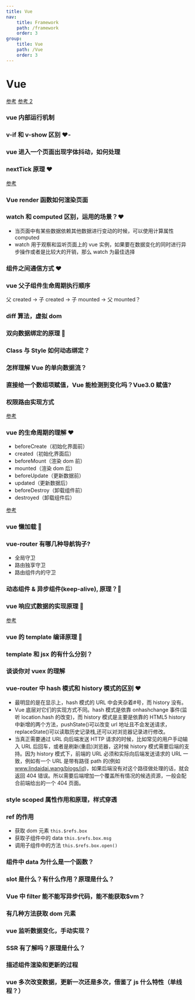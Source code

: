 ```yaml
---
title: Vue
nav:
    title: Framework
    path: /framework
    order: 3
group:
    title: Vue
    path: /Vue
    order: 3
---
```


# Vue

[参考](https://juejin.cn/post/6844903918753808398)
[参考 2](https://juejin.cn/post/6870737289736093710)

### vue 内部运行机制

### v-if 和 v-show 区别 ❤️-

### vue 进入一个页面出现字体抖动，如何处理

### nextTick 原理 ❤️

[参考](https://juejin.cn/post/6844903843197616136)

### Vue render 函数如何渲染页面

### watch 和 computed 区别，运用的场景？❤️

-   当页面中有某些数据依赖其他数据进行变动的时候，可以使用计算属性 computed
-   watch 用于观察和监听页面上的 vue 实例，如果要在数据变化的同时进行异步操作或者是比较大的开销，那么 watch 为最佳选择

### 组件之间通信方式 ❤️

### vue 父子组件生命周期执行顺序

父 created -> 子 created -> 子 mounted -> 父 mounted？

### diff 算法，虚拟 dom

### 双向数据绑定的原理 🧡

### Class 与 Style 如何动态绑定？

### 怎样理解 Vue 的单向数据流？

### 直接给一个数组项赋值，Vue 能检测到变化吗？Vue3.0 赋值?

### 权限路由实现方式

[参考](https://juejin.cn/post/6844903648057622536)

### vue 的生命周期的理解 ❤️

-   beforeCreate（初始化界面前）
-   created（初始化界面后）
-   beforeMount（渲染 dom 前）
-   mounted（渲染 dom 后）
-   beforeUpdate（更新数据前）
-   updated（更新数据后）
-   beforeDestroy（卸载组件前）
-   destroyed（卸载组件后）

[参考](https://juejin.cn/post/6844903780736040973)

### vue 懒加载 🧡

### vue-router 有哪几种导航钩子?

-   全局守卫
-   路由独享守卫
-   路由组件内的守卫

### 动态组件 & 异步组件(keep-alive), 原理？🧡

### vue 响应式数据的实现原理 🧡

[参考](https://juejin.cn/post/6844903760771153933)

### vue 的 template 编译原理 🧡

### template 和 jsx 的有什么分别？

### 谈谈你对 vuex 的理解

### vue-router 中 hash 模式和 history 模式的区别 ❤️

-   最明显的是在显示上，hash 模式的 URL 中会夹杂着#号，而 history 没有。
-   Vue 底层对它们的实现方式不同。hash 模式是依靠 onhashchange 事件(监听 location.hash 的改变)，而 history 模式是主要是依靠的 HTML5 history 中新增的两个方法，pushState()可以改变 url 地址且不会发送请求，replaceState()可以读取历史记录栈,还可以对浏览器记录进行修改。
-   当真正需要通过 URL 向后端发送 HTTP 请求的时候，比如常见的用户手动输入 URL 后回车，或者是刷新(重启)浏览器，这时候 history 模式需要后端的支持。因为 history 模式下，前端的 URL 必须和实际向后端发送请求的 URL 一致，例如有一个 URL 是带有路径 path 的(例如 www.lindaidai.wang/blogs/id)，如果后端没有对这个路径做处理的话，就会返回 404 错误。所以需要后端增加一个覆盖所有情况的候选资源，一般会配合前端给出的一个 404 页面。

### style scoped 属性作用和原理，样式穿透

### ref 的作用

-   获取 dom 元素 `this.$refs.box`
-   获取子组件中的 data `this.$refs.box.msg`
-   调用子组件中的方法 `this.$refs.box.open()`

### 组件中 data 为什么是一个函数？

### slot 是什么？有什么作用？原理是什么？

### Vue 中 filter 能不能写异步代码，能不能获取\$vm？

### 有几种方法获取 dom 元素

### vue 监听数据变化，手动实现？

### SSR 有了解吗？原理是什么？

### 描述组件渲染和更新的过程

### vue 多次改变数据，更新一次还是多次，借鉴了 js 什么特性（单线程？）
